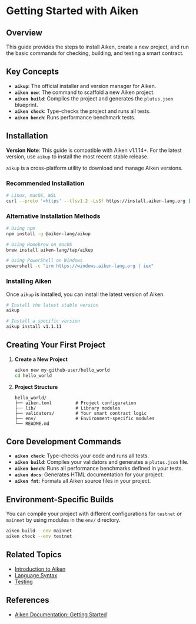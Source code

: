 # Getting Started with Aiken

## Overview

This guide provides the steps to install Aiken, create a new project, and run the basic commands for checking, building, and testing a smart contract.

## Key Concepts

- **`aikup`**: The official installer and version manager for Aiken.
- **`aiken new`**: The command to scaffold a new Aiken project.
- **`aiken build`**: Compiles the project and generates the `plutus.json` blueprint.
- **`aiken check`**: Type-checks the project and runs all tests.
- **`aiken bench`**: Runs performance benchmark tests.

## Installation

**Version Note**: This guide is compatible with Aiken v1.1.14+. For the latest version, use `aikup` to install the most recent stable release.

`aikup` is a cross-platform utility to download and manage Aiken versions.

### Recommended Installation

```bash
# Linux, macOS, WSL
curl --proto '=https' --tlsv1.2 -LsSf https://install.aiken-lang.org | sh
```

### Alternative Installation Methods

```bash
# Using npm
npm install -g @aiken-lang/aikup

# Using Homebrew on macOS
brew install aiken-lang/tap/aikup

# Using PowerShell on Windows
powershell -c "irm https://windows.aiken-lang.org | iex"
```

### Installing Aiken

Once `aikup` is installed, you can install the latest version of Aiken.

```bash
# Install the latest stable version
aikup

# Install a specific version
aikup install v1.1.11
```

## Creating Your First Project

1. **Create a New Project**

   ```bash
   aiken new my-github-user/hello_world
   cd hello_world
   ```

2. **Project Structure**
   ```
   hello_world/
   ├── aiken.toml         # Project configuration
   ├── lib/               # Library modules
   ├── validators/        # Your smart contract logic
   ├── env/               # Environment-specific modules
   └── README.md
   ```

## Core Development Commands

- **`aiken check`**: Type-checks your code and runs all tests.
- **`aiken build`**: Compiles your validators and generates a `plutus.json` file.
- **`aiken bench`**: Runs all performance benchmarks defined in your tests.
- **`aiken docs`**: Generates HTML documentation for your project.
- **`aiken fmt`**: Formats all Aiken source files in your project.

## Environment-Specific Builds

You can compile your project with different configurations for `testnet` or `mainnet` by using modules in the `env/` directory.

```bash
aiken build --env mainnet
aiken check --env testnet
```

## Related Topics

- [Introduction to Aiken](./introduction.md)
- [Language Syntax](../language/syntax.md)
- [Testing](../language/testing.md)

## References

- [Aiken Documentation: Getting Started](https://aiken-lang.org/getting-started)
